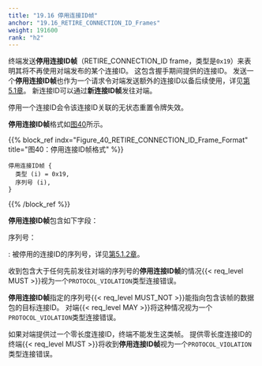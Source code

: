 ```yaml
---
title: "19.16 停用连接ID帧"
anchor: "19.16_RETIRE_CONNECTION_ID_Frames"
weight: 191600
rank: "h2"
---
```


终端发送**停用连接ID帧**（RETIRE_CONNECTION_ID frame，类型是`0x19`）来表明其将不再使用对端发布的某个连接ID。
这包含握手期间提供的连接ID。
发送一个**停用连接ID帧**也作为一个请求令对端发送额外的连接ID以备后续使用，详见[第5.1章](#5.1_Connection_ID)。
新连接ID可以通过**新连接ID帧**发往对端。

停用一个连接ID会令该连接ID关联的无状态重置令牌失效。

**停用连接ID帧**格式如[图40](#Figure_40_RETIRE_CONNECTION_ID_Frame_Format)所示。

{{% block_ref
    indx="Figure_40_RETIRE_CONNECTION_ID_Frame_Format"
    title="图40：停用连接ID帧格式" %}}

```
停用连接ID帧 {
  类型 (i) = 0x19,
  序列号 (i),
}
```

{{% /block_ref %}}

**停用连接ID帧**包含如下字段：

序列号：

:   被停用的连接ID的序列号，详见[第5.1.2章](#5.1.2_Consuming_and_Retiring_Connection_IDs)。

收到包含大于任何先前发往对端的序列号的**停用连接ID帧**的情况{{< req_level MUST >}}视为一个`PROTOCOL_VIOLATION`类型连接错误。

**停用连接ID帧**指定的序列号{{< req_level MUST_NOT >}}能指向包含该帧的数据包的目标连接ID。
对端{{< req_level MAY >}}将这种情况视为一个`PROTOCOL_VIOLATION`类型连接错误。

如果对端提供过一个零长度连接ID，终端不能发生这类帧。
提供零长度连接ID的终端{{< req_level MUST >}}将收到**停用连接ID帧**视为一个`PROTOCOL_VIOLATION`类型连接错误。

